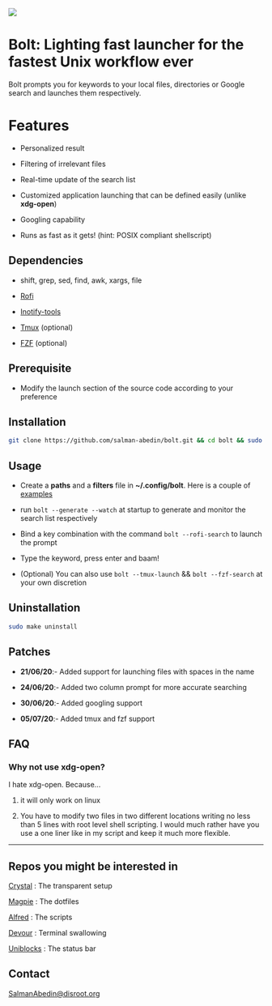 ![](preview/bolt.gif)

# Bolt: Lighting fast launcher for the fastest Unix workflow ever

Bolt prompts you for keywords to your local files, directories or Google search and launches them respectively.

# Features

-  Personalized result

-  Filtering of irrelevant files

-  Real-time update of the search list

-  Customized application launching that can be defined easily (unlike **xdg-open**)

-  Googling capability

-  Runs as fast as it gets! (hint: POSIX compliant shellscript)

## Dependencies

-  shift, grep, sed, find, awk, xargs, file

-  [Rofi](https://github.com/davatorium/rofi)

-  [Inotify-tools](https://github.com/inotify-tools/inotify-tools)

-  [Tmux](https://github.com/tmux/tmux) (optional)

-  [FZF](https://github.com/junegunn/fzf) (optional)

## Prerequisite

-  Modify the launch section of the source code according to your preference

## Installation

```sh
git clone https://github.com/salman-abedin/bolt.git && cd bolt && sudo make install
```

## Usage

-  Create a **paths** and a **filters** file in **~/.config/bolt**.
   Here is a couple of [examples](https://github.com/salman-abedin/bolt/tree/master/example_config)

-  run `bolt --generate --watch` at startup to generate and monitor the search list respectively

-  Bind a key combination with the command `bolt --rofi-search` to launch the prompt

-  Type the keyword, press enter and baam!

-  (Optional) You can also use `bolt --tmux-launch` && `bolt --fzf-search` at your own discretion

## Uninstallation

```sh
sudo make uninstall
```

## Patches

-  **21/06/20**:- Added support for launching files with spaces in the name

-  **24/06/20**:- Added two column prompt for more accurate searching

-  **30/06/20**:- Added googling support

-  **05/07/20**:- Added tmux and fzf support

## FAQ

### Why not use xdg-open?

I hate xdg-open. Because...

1. it will only work on linux

2. You have to modify two files in two different locations writing no less than 5 lines with root level shell scripting.
   I would much rather have you use a one liner like in my script and keep it much more flexible.

---

## Repos you might be interested in

[Crystal](https://github.com/salman-abedin/crystal)
: The transparent setup

[Magpie](https://github.com/salman-abedin/magpie)
: The dotfiles

[Alfred](https://github.com/salman-abedin/alfred)
: The scripts

[Devour](https://github.com/salman-abedin/devour)
: Terminal swallowing

[Uniblocks](https://github.com/salman-abedin/uniblocks)
: The status bar

## Contact

SalmanAbedin@disroot.org
